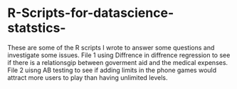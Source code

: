 # R-Scripts-for-datascience-statstics-
These are some of the R scripts I wrote to answer some questions and investigate some issues.
File 1 using Diffrence in diffrence regression to see if there is a relationsgip between goverment aid and the medical expenses.
File 2 uisng AB testing to see if adding limits in the phone games would attract more users to play than having unlimited levels.
